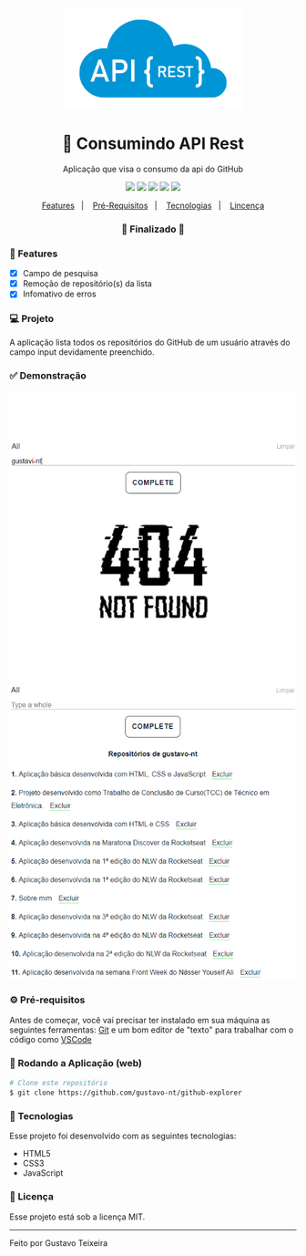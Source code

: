 <p align="center">
  <img src="https://github.com/gustavo-nt/github-explorer/blob/master/public/assets/api_rest.png" alt="logo" height="180"/>
</p>

<h1 align="center">
    📃 Consumindo API Rest
</h1>

<p align="center">Aplicação que visa o consumo da api do GitHub</p>

<p align="center">
  <img src="https://img.shields.io/static/v1?label=html&message=5.0&color=61DAFB&logo=html" />
  <img src="https://img.shields.io/static/v1?label=css&message=3.0&color=0088CC&logo=css" />
  <img src="https://img.shields.io/static/v1?label=js&message=ecma2018&color=yellow&logo=javascript" />
  <img src="https://img.shields.io/badge/last%21commit-march-important" />
  <img src="https://img.shields.io/badge/license-MIT-success"/>
</p>

<p align="center">
  <a href="#-features">Features</a>&nbsp;&nbsp;&nbsp;|&nbsp;&nbsp;&nbsp;
  <a href="#-pré-requisitos">Pré-Requisitos</a>&nbsp;&nbsp;&nbsp;|&nbsp;&nbsp;&nbsp;
  <a href="#-tecnologias">Tecnologias</a>&nbsp;&nbsp;&nbsp;|&nbsp;&nbsp;&nbsp;
  <a href="#-licença">Lincença</a>
</p>

<h3 align="center"> 
🚧  Finalizado  🚧
</h3>

### 📎 Features 

- [x] Campo de pesquisa 
- [x] Remoção de repositório(s) da lista
- [x] Infomativo de erros

### 💻 Projeto

A aplicação lista todos os repositórios do GitHub de um usuário através do campo input devidamente preenchido.

### ✅ Demonstração
<p align="center">
  <img src="https://github.com/gustavo-nt/github-explorer/blob/master/public/assets/github-explorer-error.PNG"/>
  <img src="https://github.com/gustavo-nt/github-explorer/blob/master/public/assets/github-explorer-sucess.PNG"/> 
</p>

### ⚙ Pré-requisitos

Antes de começar, você vai precisar ter instalado em sua máquina as seguintes ferramentas:
[Git](https://git-scm.com) e um bom editor de "texto" para trabalhar com o código como [VSCode](https://code.visualstudio.com/)

### 📗 Rodando a Aplicação (web)

```bash
# Clone este repositório
$ git clone https://github.com/gustavo-nt/github-explorer
```

### 🚀 Tecnologias

Esse projeto foi desenvolvido com as seguintes tecnologias:

- HTML5
- CSS3
- JavaScript

### 📝 Licença

Esse projeto está sob a licença MIT.

<hr/>

Feito por Gustavo Teixeira

